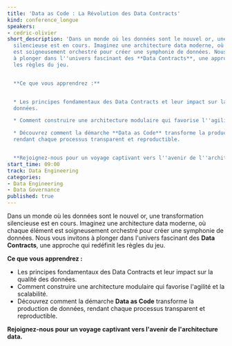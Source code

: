 ```yaml
---
title: 'Data as Code : La Révolution des Data Contracts'
kind: conference_longue
speakers:
- cedric-olivier
short_description: 'Dans un monde où les données sont le nouvel or, une transformation
  silencieuse est en cours. Imaginez une architecture data moderne, où chaque élément
  est soigneusement orchestré pour créer une symphonie de données. Nous vous invitons
  à plonger dans l''univers fascinant des **Data Contracts**, une approche qui redéfinit
  les règles du jeu.


  **Ce que vous apprendrez :**


  * Les principes fondamentaux des Data Contracts et leur impact sur la qualité des
  données.

  * Comment construire une architecture modulaire qui favorise l''agilité et la scalabilité.

  * Découvrez comment la démarche **Data as Code** transforme la production de données,
  rendant chaque processus transparent et reproductible.


  **Rejoignez-nous pour un voyage captivant vers l''avenir de l''architecture data.**'
start_time: 09:00
track: Data Engineering
categories:
- Data Engineering
- Data Governance
published: true
---
```


Dans un monde où les données sont le nouvel or, une transformation silencieuse est en cours. Imaginez une architecture data moderne, où chaque élément est soigneusement orchestré pour créer une symphonie de données. Nous vous invitons à plonger dans l'univers fascinant des **Data Contracts**, une approche qui redéfinit les règles du jeu.

**Ce que vous apprendrez :**

* Les principes fondamentaux des Data Contracts et leur impact sur la qualité des données.
* Comment construire une architecture modulaire qui favorise l'agilité et la scalabilité.
* Découvrez comment la démarche **Data as Code** transforme la production de données, rendant chaque processus transparent et reproductible.

**Rejoignez-nous pour un voyage captivant vers l'avenir de l'architecture data.**
